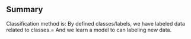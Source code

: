 ## Summary
Classification method is:
By defined classes/labels, we have labeled data related to classes.=
And we learn a model to can labeling new data.
